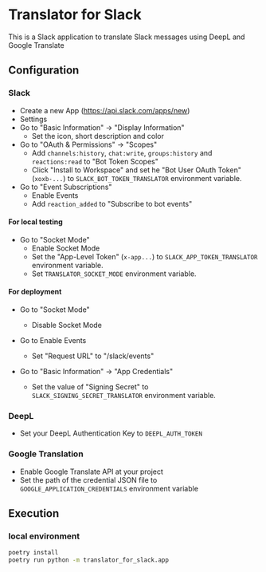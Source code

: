 # Translator for Slack
This is a Slack application to translate Slack messages using DeepL and Google Translate

## Configuration
### Slack
 - Create a new App (https://api.slack.com/apps/new)
 - Settings
  - Go to "Basic Information" -> "Display Information"
    - Set the icon, short description and color
  - Go to "OAuth & Permissions" -> "Scopes"
    - Add `channels:history`, `chat:write`, `groups:history` and `reactions:read` to "Bot Token Scopes"
    - Click "Install to Workspace" and set he "Bot User OAuth Token" (`xoxb-...`) to `SLACK_BOT_TOKEN_TRANSLATOR` environment variable.
  - Go to "Event Subscriptions"
    - Enable Events
    - Add `reaction_added` to "Subscribe to bot events"

#### For local testing
  - Go to "Socket Mode"
    - Enable Socket Mode
    - Set the "App-Level Token" (`x-app...`) to `SLACK_APP_TOKEN_TRANSLATOR` environment variable.
    - Set `TRANSLATOR_SOCKET_MODE` environment variable.

#### For deployment
  - Go to "Socket Mode"
    - Disable Socket Mode
  - Go to Enable Events
    - Set "Request URL" to "<service-url>/slack/events"

  - Go to "Basic Information" -> "App Credentials"
    - Set the value of "Signing Secret" to `SLACK_SIGNING_SECRET_TRANSLATOR` environment variable.


### DeepL
 - Set your DeepL Authentication Key to `DEEPL_AUTH_TOKEN`

### Google Translation
 - Enable Google Translate API at your project
 - Set the path of the credential JSON file to `GOOGLE_APPLICATION_CREDENTIALS` environment variable

## Execution
### local environment
```sh
poetry install
poetry run python -m translator_for_slack.app
```
